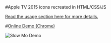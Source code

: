 #Apple TV 2015 icons recreated in HTML/CSS/JS

 [Read the usage section here for more details.](https://medium.com/@nashvail/recreating-the-apple-tv-icons-in-javascript-and-css-eec306d41617)

#[Online Demo (Chrome)](http://nashvail.me/ATVIcons)

 ![Slow Mo Demo](http://i.imgur.com/CcFrXxS.gif)


